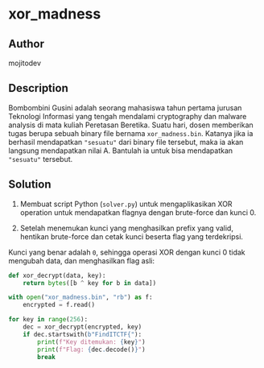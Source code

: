 # xor_madness

## Author
mojitodev

## Description
Bombombini Gusini adalah seorang mahasiswa tahun pertama jurusan Teknologi Informasi yang tengah mendalami cryptography dan malware analysis di mata kuliah Peretasan Beretika. Suatu hari, dosen memberikan tugas berupa sebuah binary file bernama `xor_madness.bin`. Katanya jika ia berhasil mendapatkan `"sesuatu"` dari binary file tersebut, maka ia akan langsung mendapatkan nilai A. Bantulah ia untuk bisa mendapatkan `"sesuatu"` tersebut.

## Solution
1. Membuat script Python (`solver.py`) untuk mengaplikasikan XOR operation untuk mendapatkan flagnya dengan brute-force dan kunci 0.

2. Setelah menemukan kunci yang menghasilkan prefix yang valid, hentikan brute-force dan cetak kunci beserta flag yang terdekripsi.

Kunci yang benar adalah `0`, sehingga operasi XOR dengan kunci 0 tidak mengubah data, dan menghasilkan flag asli:

```python
def xor_decrypt(data, key):
    return bytes([b ^ key for b in data])

with open("xor_madness.bin", "rb") as f:
    encrypted = f.read()

for key in range(256):
    dec = xor_decrypt(encrypted, key)
    if dec.startswith(b"FindITCTF{"):
        print(f"Key ditemukan: {key}")
        print(f"Flag: {dec.decode()}")
        break
